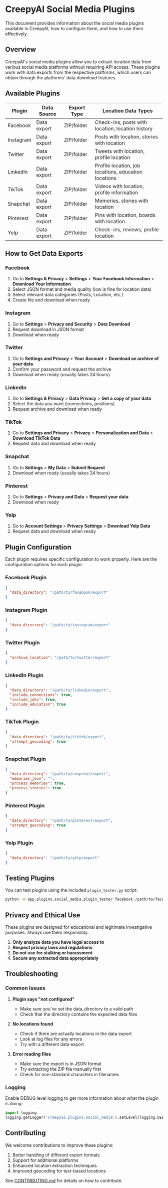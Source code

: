 # CreepyAI Social Media Plugins

This document provides information about the social media plugins available in CreepyAI, how to configure them, and how to use them effectively.

## Overview

CreepyAI's social media plugins allow you to extract location data from various social media platforms without requiring API access. These plugins work with data exports from the respective platforms, which users can obtain through the platforms' data download features.

## Available Plugins

| Plugin | Data Source | Export Type | Location Data Types |
|--------|------------|-------------|---------------------|
| Facebook | Data export | ZIP/folder | Check-ins, posts with location, location history |
| Instagram | Data export | ZIP/folder | Posts with location, stories with location |
| Twitter | Data export | ZIP/folder | Tweets with location, profile location |
| LinkedIn | Data export | ZIP/folder | Profile location, job locations, education locations |
| TikTok | Data export | ZIP/folder | Videos with location, profile information |
| Snapchat | Data export | ZIP/folder | Memories, stories with location |
| Pinterest | Data export | ZIP/folder | Pins with location, boards with location |
| Yelp | Data export | ZIP/folder | Check-ins, reviews, profile location |

## How to Get Data Exports

### Facebook
1. Go to **Settings & Privacy** > **Settings** > **Your Facebook Information** > **Download Your Information**
2. Select JSON format and media quality (low is fine for location data)
3. Select relevant data categories (Posts, Location, etc.)
4. Create file and download when ready

### Instagram
1. Go to **Settings** > **Privacy and Security** > **Data Download**
2. Request download in JSON format
3. Download when ready

### Twitter
1. Go to **Settings and Privacy** > **Your Account** > **Download an archive of your data**
2. Confirm your password and request the archive
3. Download when ready (usually takes 24 hours)

### LinkedIn
1. Go to **Settings & Privacy** > **Data Privacy** > **Get a copy of your data**
2. Select the data you want (connections, positions)
3. Request archive and download when ready

### TikTok
1. Go to **Settings and Privacy** > **Privacy** > **Personalization and Data** > **Download TikTok Data**
2. Request data and download when ready

### Snapchat
1. Go to **Settings** > **My Data** > **Submit Request**
2. Download when ready (usually takes 24 hours)

### Pinterest
1. Go to **Settings** > **Privacy and Data** > **Request your data**
2. Download when ready

### Yelp
1. Go to **Account Settings** > **Privacy Settings** > **Download Yelp Data**
2. Request data and download when ready

## Plugin Configuration

Each plugin requires specific configuration to work properly. Here are the configuration options for each plugin:

### Facebook Plugin

```json
{
  "data_directory": "/path/to/facebook/export"
}
```

### Instagram Plugin

```json
{
  "data_directory": "/path/to/instagram/export"
}
```

### Twitter Plugin

```json
{
  "archive_location": "/path/to/twitter/export"
}
```

### LinkedIn Plugin

```json
{
  "data_directory": "/path/to/linkedin/export",
  "include_connections": true,
  "include_jobs": true,
  "include_education": true
}
```

### TikTok Plugin

```json
{
  "data_directory": "/path/to/tiktok/export",
  "attempt_geocoding": true
}
```

### Snapchat Plugin

```json
{
  "data_directory": "/path/to/snapchat/export",
  "memories_json": "",
  "process_memories": true,
  "process_stories": true
}
```

### Pinterest Plugin

```json
{
  "data_directory": "/path/to/pinterest/export",
  "attempt_geocoding": true
}
```

### Yelp Plugin

```json
{
  "data_directory": "/path/to/yelp/export"
}
```

## Testing Plugins

You can test plugins using the included `plugin_tester.py` script:

```bash
python -m app.plugins.social_media.plugin_tester facebook /path/to/facebook/export --visualize
```

## Privacy and Ethical Use

These plugins are designed for educational and legitimate investigative purposes. Always use them responsibly:

1. **Only analyze data you have legal access to**
2. **Respect privacy laws and regulations**
3. **Do not use for stalking or harassment**
4. **Secure any extracted data appropriately**

## Troubleshooting

### Common Issues

1. **Plugin says "not configured"**
   - Make sure you've set the data_directory to a valid path
   - Check that the directory contains the expected data files

2. **No locations found**
   - Check if there are actually locations in the data export
   - Look at log files for any errors
   - Try with a different data export

3. **Error reading files**
   - Make sure the export is in JSON format
   - Try extracting the ZIP file manually first
   - Check for non-standard characters in filenames

### Logging

Enable DEBUG level logging to get more information about what the plugin is doing:

```python
import logging
logging.getLogger('creepyai.plugins.social_media').setLevel(logging.DEBUG)
```

## Contributing

We welcome contributions to improve these plugins:

1. Better handling of different export formats
2. Support for additional platforms
3. Enhanced location extraction techniques
4. Improved geocoding for text-based locations

See [CONTRIBUTING.md](../CONTRIBUTING.md) for details on how to contribute.
